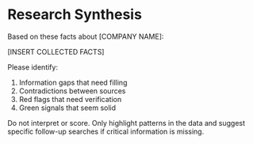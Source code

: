 # Research Synthesis

Based on these facts about [COMPANY NAME]:

[INSERT COLLECTED FACTS]

Please identify:
1. Information gaps that need filling
2. Contradictions between sources
3. Red flags that need verification
4. Green signals that seem solid

Do not interpret or score. Only highlight patterns in the data and suggest specific follow-up searches if critical information is missing.
